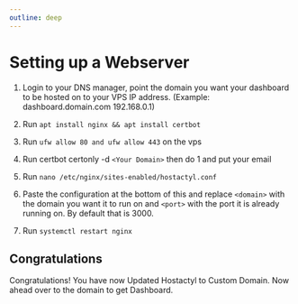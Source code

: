 ```yaml
---
outline: deep
---
```


# Setting up a Webserver

1) Login to your DNS manager, point the domain you want your dashboard to be hosted on to your VPS IP address. (Example: dashboard.domain.com 192.168.0.1)

2) Run `apt install nginx && apt install certbot`

3) Run `ufw allow 80 and ufw allow 443` on the vps

4) Run certbot certonly -d `<Your Domain>` then do 1 and put your email

5) Run `nano /etc/nginx/sites-enabled/hostactyl.conf`

6) Paste the configuration at the bottom of this and replace `<domain>` with the domain you want it to run on and `<port>` with the port it is already running on. By default that is 3000.

7) Run `systemctl restart nginx`

## Congratulations

Congratulations! You have now Updated Hostactyl to Custom Domain. Now ahead over to the domain to get Dashboard.
